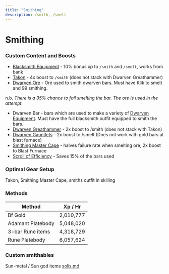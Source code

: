 ```yaml
---
title: "Smithing"
description: /smith, /smelt
---
```


# Smithing

### Custom Content and Boosts

- [Blacksmith Equipment](../custom-items/equippables/#blacksmith-equipment) - 10% bonus xp to `/smith` and `/smelt`, works from bank
- [Takon](../custom-items/pets.md#miscellaneous-pets) - 4x boost to `/smith` (does not stack with Dwarven Greathammer)
- [Dwarven Ore](../bso-custom-killables/bosses/king-goldemar.md#loot) - Ore used to smith dwarven bars. Must have Klik to smelt and 99 smithing.

n.b. _There is a 35% chance to fail smelting the bar. The ore is used in the attempt._

- Dwarven Bar - bars which are used to make a variety of [Dwarven Equipment](../custom-items/equippables/#dwarven-equipment). Must have the full blacksmith outfit equipped to smith the bars.
- [Dwarven Greathammer](../custom-items/equippables/#dwarven-tools) - 2x boost to /smith (does not stack with Takon)
- [Dwarven Gauntlets](../custom-items/equippables/#dwarven-tools) - 2x boost to /smelt (Does not work with gold bars at blast furnace)
- [Smithing Master Cape](../custom-items/equippables/#master-capes) - halves failure rate when smelting ore, 2x boost to Blast Furnace
- [Scroll of Efficiency](dungeoneering-training/dg-rewards.md#buyable-boosts-utility) - Saves 15% of the bars used

### Optimal Gear Setup

Takon, Smithing Master Cape, smiths outfit in skilling

### Methods

| Method            | Xp / Hr   |
| ----------------- | --------- |
| Bf Gold           | 2,010,777 |
| Adamant Platebody | 5,048,020 |
| 3-bar Rune items  | 4,318,729 |
| Rune Platebody    | 6,057,624 |

### Custom smithables

Sun-metal / Sun god items [solis.md](../bso-custom-killables/demi-bosses/solis.md "mention")
